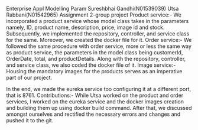 Enterprise Appl Modelling
Param Sureshbhai Gandhi(N01539039)
Utsa Rabbani(N01542965)
Assignment 2-group project
Product service:-
We incorporated a product service whose model class takes in the parameters namely, ID, product name, description, price, image id and stock.
Subsequently, we implemented the repository, controller, and service class for the same.
Moreover, we created the docker file for it.
Order service:-
We followed the same procedure with order service, more or less the same way as product service, the parameters in the model class being customerId, OrderDate, total, and productDetails.
Along with the repository, controller, and service class, we also coded the docker file of it.
Image service:-
Housing the mandatory images for the products serves as an imperative part of our project.

In the end, we made the eureka service too configuring it at a different port, that is 8761.
Contributions:-
While Utsa worked on the product and order services, I worked on the eureka service and the docker images creation and building them up using docker build command.
After that, we discussed amongst ourselves and rectified the necessary errors and changes and pushed it to the git.
